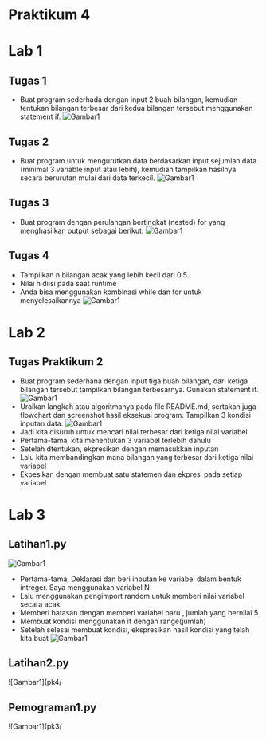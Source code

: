 # Praktikum 4
# Lab 1 
## Tugas 1 
- Buat program sederhada dengan input 2 buah bilangan, kemudian tentukan bilangan terbesar dari kedua bilangan tersebut
menggunakan statement if.
![Gambar1](pk4/lab1.1.png)
## Tugas 2 
- Buat program untuk mengurutkan data berdasarkan input sejumlah data (minimal 3 variable input atau lebih), kemudian tampilkan hasilnya secara berurutan mulai dari data terkecil.
![Gambar1](pk4/lab1.2.png)
## Tugas 3
- Buat program dengan perulangan bertingkat (nested) for yang menghasilkan output sebagai berikut:
![Gambar1](pk4/lab1.3.png)
## Tugas 4
- Tampilkan n bilangan acak yang lebih kecil dari 0.5.
- Nilai n diisi pada saat runtime
- Anda bisa menggunakan kombinasi while dan for untuk menyelesaikannya
![Gambar1](pk4/lab1.4.png)
# Lab 2
## Tugas Praktikum 2
- Buat program sederhana dengan input tiga buah bilangan, dari ketiga bilangan tersebut tampilkan bilangan terbesarnya. Gunakan statement if.
![Gambar1](pk4/lab2.1.png)
- Uraikan langkah atau algoritmanya pada file README.md, sertakan juga flowchart dan screenshot hasil eksekusi program. Tampilkan 3 kondisi inputan data.
![Gambar1](pk4/lab2.2.png)
- Jadi kita disuruh untuk mencari nilai terbesar dari ketiga nilai variabel
- Pertama-tama, kita menentukan 3 variabel terlebih dahulu
- Setelah dtentukan, ekpresikan dengan memasukkan inputan
- Lalu kita membandingkan mana bilangan yang terbesar dari ketiga nilai variabel
- Ekpesikan dengan membuat satu statemen dan ekpresi pada setiap variabel
# Lab 3 
## Latihan1.py
![Gambar1](pk4/lab3.1.png)
- Pertama-tama, Deklarasi dan beri inputan ke variabel dalam bentuk intreger. Saya menggunakan variabel N
- Lalu menggunakan pengimport random untuk memberi nilai variabel secara acak
- Memberi batasan dengan memberi variabel baru , jumlah yang bernilai 5 
- Membuat kondisi menggunakan if dengan range(jumlah)
- Setelah selesai membuat kondisi, ekspresikan hasil kondisi yang telah kita buat
![Gambar1](pk4/lab3.2.png)
## Latihan2.py
![Gambar1](pk4/
## Pemograman1.py
![Gambar1](pk3/
